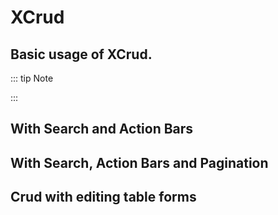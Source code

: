 # XCrud

## Basic usage of XCrud.

::: tip Note

:::

<preview path="../../examples-en/crud/basic.vue" class="vp-raw" :source="false" />

## With Search and Action Bars
<preview path="../../examples-en/crud/search.vue" class="vp-raw" :source="false" />

## With Search, Action Bars and Pagination
<preview path="../../examples-en/crud/pagination.vue" class="vp-raw" :source="false" />

## Crud with editing table forms
<preview path="../../examples-en/crud/editTableForm.vue" class="vp-raw" :source="false" />
